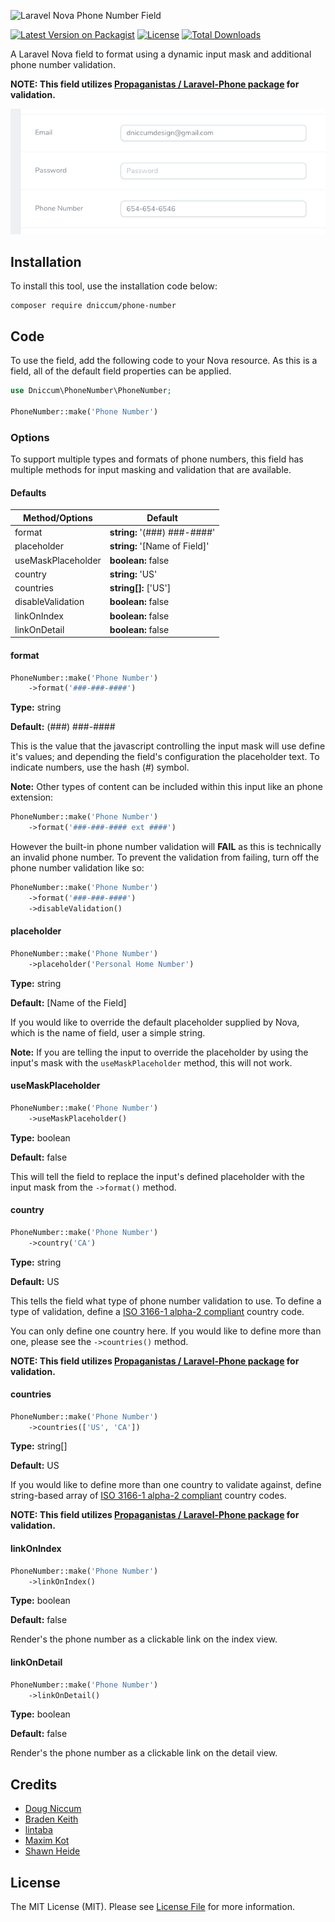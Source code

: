 ![Laravel Nova Phone Number Field](https://github.com/dniccum/nova-phone-number/blob/master/screenshots/nova-phone-number-input-social-image.png?raw=true)

[![Latest Version on Packagist](https://poser.pugx.org/dniccum/phone-number/v/stable?format=flat-square&color=#0E7FC0)](https://packagist.org/packages/dniccum/phone-number)
[![License](https://poser.pugx.org/dniccum/phone-number/license?format=flat-square)](https://packagist.org/packages/dniccum/phone-number)
[![Total Downloads](https://poser.pugx.org/dniccum/phone-number/downloads?format=flat-square)](https://packagist.org/packages/dniccum/phone-number)

A Laravel Nova field to format using a dynamic input mask and additional phone number validation.

**NOTE: This field utilizes [Propaganistas / Laravel-Phone package](https://github.com/Propaganistas/Laravel-Phone) for validation.**

![Image 1](./screenshots/screenshot-1.png "Phone number input")

## Installation

To install this tool, use the installation code below:

```
composer require dniccum/phone-number
```

## Code

To use the field, add the following code to your Nova resource. As this is a field, all of the default field properties can be applied.

```php
use Dniccum\PhoneNumber\PhoneNumber;

PhoneNumber::make('Phone Number')
```

### Options

To support multiple types and formats of phone numbers, this field has multiple methods for input masking and validation that are available.

#### Defaults

| Method/Options     | Default                       |
|--------------------|-------------------------------|
| format             | **string:** '(###) ###-####'  |
| placeholder        | **string:** '[Name of Field]' |
| useMaskPlaceholder | **boolean:** false            |
| country            | **string:** 'US'              |
| countries          | **string[]:** ['US']          |
| disableValidation  | **boolean:** false            |
| linkOnIndex        | **boolean:** false            |
| linkOnDetail       | **boolean:** false            |

#### format

```php
PhoneNumber::make('Phone Number')
    ->format('###-###-####')
```

**Type:** string

**Default:** (###) ###-####

This is the value that the javascript controlling the input mask will use define it's values; and depending the field's configuration the placeholder text. To indicate numbers, use the hash (#) symbol.

**Note:** Other types of content can be included within this input like an phone extension:

```php
PhoneNumber::make('Phone Number')
    ->format('###-###-#### ext ####')
```

However the built-in phone number validation will **FAIL** as this is technically an invalid phone number. To prevent the validation from failing, turn off the phone number validation like so:

```php
PhoneNumber::make('Phone Number')
    ->format('###-###-####')
    ->disableValidation()
```

#### placeholder

```php
PhoneNumber::make('Phone Number')
    ->placeholder('Personal Home Number')
```

**Type:** string

**Default:** [Name of the Field]

If you would like to override the default placeholder supplied by Nova, which is the name of field, user a simple string.

**Note:** If you are telling the input to override the placeholder by using the input's mask with the `useMaskPlaceholder` method, this will not work.

#### useMaskPlaceholder

```php
PhoneNumber::make('Phone Number')
    ->useMaskPlaceholder()
```

**Type:** boolean

**Default:** false

This will tell the field to replace the input's defined placeholder with the input mask from the `->format()` method. 

#### country

```php
PhoneNumber::make('Phone Number')
    ->country('CA')
```

**Type:** string

**Default:** US

This tells the field what type of phone number validation to use. To define a type of validation, define a [ISO 3166-1 alpha-2 compliant](https://en.wikipedia.org/wiki/ISO_3166-1_alpha-2#Officially_assigned_code_elements) country code.

You can only define one country here. If you would like to define more than one, please see the `->countries()` method.

**NOTE: This field utilizes [Propaganistas / Laravel-Phone package](https://github.com/Propaganistas/Laravel-Phone) for validation.**

#### countries

```php
PhoneNumber::make('Phone Number')
    ->countries(['US', 'CA'])
```

**Type:** string[]

**Default:** US

If you would like to define more than one country to validate against, define string-based array of [ISO 3166-1 alpha-2 compliant](https://en.wikipedia.org/wiki/ISO_3166-1_alpha-2#Officially_assigned_code_elements) country codes.

**NOTE: This field utilizes [Propaganistas / Laravel-Phone package](https://github.com/Propaganistas/Laravel-Phone) for validation.**

#### linkOnIndex

```php
PhoneNumber::make('Phone Number')
    ->linkOnIndex()
```

**Type:** boolean

**Default:** false

Render's the phone number as a clickable link on the index view.

#### linkOnDetail

```php
PhoneNumber::make('Phone Number')
    ->linkOnDetail()
```

**Type:** boolean

**Default:** false

Render's the phone number as a clickable link on the detail view.

## Credits

* [Doug Niccum](https://github.com/dniccum)
* [Braden Keith](https://github.com/bradenkeith)
* [lintaba](https://github.com/lintaba)
* [Maxim Kot](https://github.com/batFormat)
* [Shawn Heide](https://github.com/shawnheide)

## License

The MIT License (MIT). Please see [License File](./LICENSE.md) for more information.
